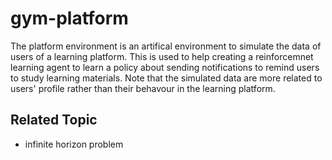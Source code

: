 # gym-platform

The platform environment is an artifical environment to simulate the data of users of a learning platform. This is used to help creating a reinforcemnet learning agent to learn a policy about sending notifications to remind users to study learning materials. Note that the simulated data are more related to users' profile rather than their behavour in the learning platform.

## Related Topic

- infinite horizon problem
